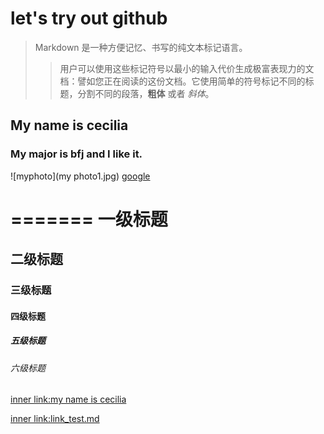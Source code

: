 # let's try out github
>Markdown 是一种方便记忆、书写的纯文本标记语言。  
>>用户可以使用这些标记符号以最小的输入代价生成极富表现力的文档：譬如您正在阅读的这份文档。它使用简单的符号标记不同的标题，分割不同的段落，**粗体** 或者 *斜体*。
## My name is cecilia
### My major is bfj and I like it.
![myphoto](my photo1.jpg)
[google](https://www.google.com)


=======
一级标题
=====
二级标题
------
### 三级标题
#### 四级标题
##### 五级标题
###### 六级标题







[inner link:my name is cecilia](#my-name-is-cecilia)

[inner link:link_test.md](/link_test.md#this-is-an-inner-link-page)